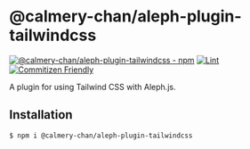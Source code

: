 # @calmery-chan/aleph-plugin-tailwindcss

[![@calmery-chan/aleph-plugin-tailwindcss - npm](https://img.shields.io/npm/v/@calmery-chan/aleph-plugin-tailwindcss.svg)](https://www.npmjs.com/package/@calmery-chan/aleph-plugin-tailwindcss)
[![Lint](https://github.com/calmery-chan/aleph-plugin-tailwindcss/actions/workflows/lint.yml/badge.svg?branch=develop)](https://github.com/calmery-chan/aleph-plugin-tailwindcss/actions/workflows/lint.yml)
[![Commitizen Friendly](https://img.shields.io/badge/commitizen-friendly-brightgreen.svg)](http://commitizen.github.io/cz-cli/)

A plugin for using Tailwind CSS with Aleph.js.

## Installation

```
$ npm i @calmery-chan/aleph-plugin-tailwindcss
```
